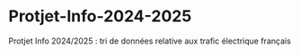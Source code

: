 # Protjet-Info-2024-2025
Protjet Info 2024/2025 : tri de données relative aux trafic électrique français

